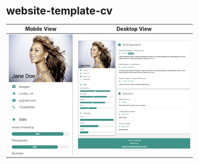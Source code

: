 # website-template-cv

Mobile View| Desktop View|
-----------|-------------
 [![Image of site](/screenshot-phone.png)](./screenshot-phone.png) | [![Image of site](./screenshot.png)](./screenshot.png)
